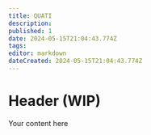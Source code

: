 ```yaml
---
title: QUATI
description: 
published: 1
date: 2024-05-15T21:04:43.774Z
tags: 
editor: markdown
dateCreated: 2024-05-15T21:04:43.774Z
---
```


# Header (WIP)
Your content here